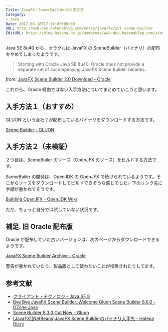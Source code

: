 ```yaml
---
Title: JavaFX：SceneBuilderの入手方法
Category:
- Java
Date: 2017-03-18T17:19:07+09:00
URL: http://web-dev.hatenablog.com/entry/java/fx/get-scene-builder
EditURL: https://blog.hatena.ne.jp/mamorums/web-dev.hatenablog.com/atom/entry/10328749687228247621
---
```


Java SE 8u40 から、オラクルは JavaFX の SceneBuilder（バイナリ）の配布をやめてしまったようです。

>Starting with Oracle Java SE 8u40, Oracle does not provide a separate set of accompanying JavaFX Scene Builder binaries.

_from:_ [JavaFX Scene Builder 2.0 Download - Oracle](http://www.oracle.com/technetwork/java/javase/downloads/sb2download-2177776.html)

これから、Oracle 経由ではない入手方法についてまとめていこうと思います。


## 入手方法１（おすすめ）
GLUON という会社？が配布しているバイナリをダウンロードする方法です。

[Scene Builder - GLUON](http://gluonhq.com/products/scene-builder/) 


## 入手方法２（未検証）
２つ目は、SceneBuiler のソース（OpenJFX のソース）をビルドする方法です。

SceneBuiler の開発は、OpenJDK の OpenJFX で続けられているようです。そこからソースをダウンロードしてビルドできそうな感じでした。下のリンク先に手順が書かれてそうです。

[Building OpenJFX - OpenJDK Wiki](https://wiki.openjdk.java.net/display/OpenJFX/Building+OpenJFX#BuildingOpenJFX-GettingtheSources)

ただ、ちょっと自分では試していない状況です。


## 補足. 旧 Oracle 配布版
Oracle が配布していた古いバージョンは、次のページからダウンロードできるようです。

[JavaFX Scene Builder Archive - Oracle](http://www.oracle.com/technetwork/java/javafxscenebuilder-1x-archive-2199384.html)

警告が書かれていたり、製品版として使わないことが推奨されたりしてます。


## 参考文献
- [クライアント・テクノロジ - Java SE 8](https://docs.oracle.com/javase/jp/8/javase-clienttechnologies.htm)
- [Bye Bye JavaFX Scene Builder, Welcome Gluon Scene Builder 8.0.0 - DZone Java](https://dzone.com/articles/bye-bye-javafx-scene-builder)
- [Scene Builder 8.3.0 Out Now - Gluon](http://gluonhq.com/scene-builder-8-3-0-now/)
- [[JavaFX][NetBeans]JavaFX Scene Builderのバイナリ入手先 - Hatena Diary](http://d.hatena.ne.jp/torutk/20150313/p1)
